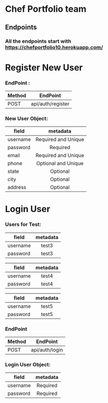 # Chef Portfolio team

## Endpoints

### All the endpoints start with https://chefportfolio10.herokuapp.com/


                                 
   # Register New User
   
  ### EndPoint :




| Method        | EndPoint           | 
| ------------- |:-------------:| 
| POST      | api/auth/register|



                        
                                                              
  ### New User Object: 
   
   
   
   
   | field        | metadata           | 
   | -------------|:-------------:| 
   |  username   | Required and Unique
   |   password    |  Required   |
   |    email       |  Required and Unique |
   |   phone       |  Optional and Unique  |
   |      state       |  Optional  |
   |     city        |  Optional   |
   |    address     |  Optional    |
                    
   
   
   
 
            

   # Login User
   
  ### Users for Test: 
   
   
   
   | field        | metadata           | 
   | -------------|:-------------:| 
   | username     |     test3  | 
   | password     |     test3   |
   
   
   
   | field        | metadata           | 
   | -------------|:-------------:| 
   | username     |     test4  | 
   | password     |     test4   |
   
   
   
   
   | field        | metadata           | 
   | -------------|:-------------:| 
   | username     |     test5  | 
   | password     |     test5   |
   
   
   
  ### EndPoint
   
   
   Method        |           EndPoint
   | -------------|:-------------:| 
   | POST         |  api/auth/login|
                   
                       
   
  ### Login User Object: 
   
   
   
   | field        | metadata           | 
   | -------------|:-------------:| 
   | username     |     Required  | 
   | password     |     Required   |
   
   
   
   
   

   
